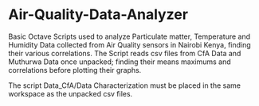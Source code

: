 # Air-Quality-Data-Analyzer
Basic Octave Scripts used to analyze Particulate matter, Temperature and Humidity Data collected from Air Quality sensors in Nairobi Kenya, finding their various correlations.
The Script reads csv files from CfA Data and Muthurwa Data once unpacked;
finding their means maximums and correlations before plotting their graphs.

The script Data_CfA/Data Characterization must be placed in the same workspace as the unpacked csv files.
